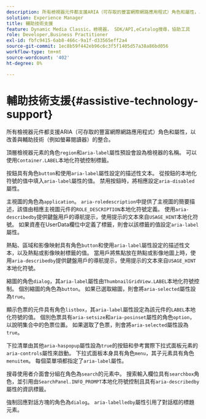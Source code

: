 ```yaml
---
description: 所有檢視器元件都支援ARIA（可存取的豐富網際網路應用程式）角色和屬性，以改善與輔助技術（例如螢幕閱讀器）的整合。
solution: Experience Manager
title: 輔助技術支援
feature: Dynamic Media Classic，檢視器， SDK/API,eCatalog搜尋，協助工具
role: Developer,Business Practitioner
exl-id: fbfc9415-6ab8-466c-9a1f-d33565eff2a4
source-git-commit: 1ec8b59f442eb96c6c3f5f1405d57a38a86bd056
workflow-type: tm+mt
source-wordcount: '402'
ht-degree: 0%

---
```


# 輔助技術支援{#assistive-technology-support}

所有檢視器元件都支援ARIA（可存取的豐富網際網路應用程式）角色和屬性，以改善與輔助技術（例如螢幕閱讀器）的整合。

頂層檢視器元素的角色`region`和`aria-label`屬性預設會設為檢視器的名稱。 可以使用`Container.LABEL`本地化符號控制標籤。

按鈕具有角色`button`和使用`aria-label`屬性設定的描述性文本。 從按鈕的本地化符號的值中填入`aria-label`屬性的值。 禁用按鈕時，將相應設定`aria-disabled`屬性。

主視圖的角色為`application`。 `aria-roledescription`中提供了主視圖的簡要描述，該值由相應主視圖元件的`ROLE_DESCRIPTION`本地化符號定義。 使用`aria-describedby`提供鍵盤用戶的導航提示，使用提示的文本來自`USAGE_HINT`本地化符號。 如果資產在UserData欄位中定義了標籤，則會以該標籤的值設定`aria-label`屬性。

熱點、區域和影像映射具有角色`button`和使用`aria-label`屬性設定的描述性文本，以及熱點或影像映射標籤的值。 當用戶將焦點放在熱點或影像地圖上時，使用`aria-describedby`提供鍵盤用戶的導航提示，使用提示的文本來自`USAGE_HINT`本地化符號。

縮圖的角色`dialog`，其`aria-label`屬性由`ThumbnailGridView.LABEL`本地化符號控制。 個別縮圖的角色為`button`。 如果已選取縮圖，則會將`aria-selected`屬性設為`true`。

顯示色票的元件具有角色`listbox`，其`aria-label`屬性設定為該元件的`LABEL`本地化符號的值。 個別色票具有`aria-setsize`和`aria-posinset`屬性的角色`option`，以說明集合中的色票位置。 如果選取了色票，則會將`aria-selected`屬性設為`true`。

下拉清單由其他`aria-haspopup`屬性設為`true`的按鈕和參考實際下拉式面板元素的`aria-controls`屬性來啟動。 下拉式面板本身具有角色`menu`，其子元素具有角色`menuitem`。 每個菜單項都指定了`aria-label`屬性。

搜尋使用者介面會分組在角色為`search`的元素中。 搜索輸入欄位具有`searchbox`角色，並引用由`SearchPanel.INFO_PROMPT`本地化符號控制且具有`aria-describedby`屬性的資訊標籤。

強制回應對話方塊的角色為`dialog`。 `aria-labelledby`屬性引用了對話框的標題元素。
